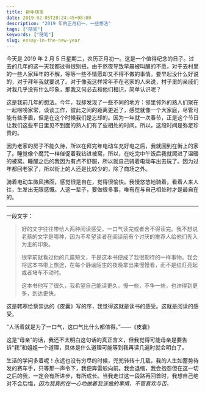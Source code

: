 ```yaml
---
title: 新年随笔
date: 2019-02-05T20:24:45+08:00
description: "2019 年的正月初一，一些想法"
tags: ["随笔"]
keywords: ["随笔"]
slug: essay-in-the-new-year
---
```


今天是 2019 年 2 月 5 日星期二，农历正月初一。这是一个值得纪念的日子。过去的几年的这一天我都过得很别扭，由于熬夜导致早晨被叫醒的不愿，对于去村里的一些人家拜年的不解，等等一些不情愿却又不得不做的事情。要早起没什么好说的，对于拜年我就要说了。对于像我这样常年不在老家的人来说，村子里的亲戚们对我几乎没有什么印象，那我又何必去和他们相识，简单认识呢？

这是我前几年的想法。今年，我却发现了一些不同的地方：邻里邻外的熟人们聚在一起唠唠家常，谈谈工作，彼此之间的距离更近了，感觉就像一个大家庭，尽管可能有些矛盾，但是在这个时候我们是忘却的。因为一年就一次春节，正是这个节日让我们这些平日里见不到面的熟人们有了些相处的时间。所以，这段时间是弥足珍贵的。

因为老家的房子不能久待，所以在拜完年电动车充好电之后，我就回到在街上的家了。睡觉像个魔咒一样催促着我钻进被窝，所以，在吃完中午饭后我就爬进了温暖的被窝。睡醒之后的我因为有点不舒服，所以就自己骑着电动车出去玩了。因为过年都回老家了，所以街上的人还是比较少的，除了商场之外。

骑着电动车微风拂面，感觉很是自在，觉得很愉快。我慢悠悠地骑着，看着人来人往，生发出无限感慨。人这一辈子，要做很多事，唯有在与自己相处时才是最自在的。

---

一段文字：

> 好的文字往往带给人两种阅读感受，一口气读完或者舍不得读完。我不想说老蔡的文字是哪种，因为不希望读者在阅读前有个讨厌的推荐人给他们先入为主的印象。
>
> 很早前就看过他的几篇短文，于是这本书便成了我很期待的一样事物。我会将这本书带上旅途，在每个静谧陌生的夜晚拿出来慢慢看，而不是红灯亮起或者堵车不动时。
>
> 这本书他写了很久，我希望自己能读更久。慢一些，不争一些，也许得到更多，到达更快。

这是韩寒给蔡崇达的《皮囊》写的序，我觉得这就是读书的感受。这就是阅读的感受。

“人活着就是为了一口气，这口气比什么都值得。”——《皮囊》

这是“母亲”的话，我还不太明白这句话的真正含义，但我觉得可能母亲是要告诉“我”和姐姐一个道理，具体是什么道理可能等到我再读几遍时就会明白了。

生活的学问多着呢！永远也没有穷尽的时候，兜兜转转十几载，我的人生如蓄势待发的赛车手，只等那一声令下，我便奔雷般向前。我会退缩，我会抱怨但在这一切之后的我，一定会有所进步，有所成长。当我走过这一段路再回首时，我想自己绝对不会后悔，*因为我真的在一心地做着我该做的事情，不管喜欢与否*。
